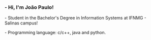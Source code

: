 <div>
  <h3><b>- Hi, I'm João Paulo!</b></h3>
  <h>
  - Student in the Bachelor's Degree in Information Systems at IFNMG - Salinas campus!</p>
  - Programming language: c/c++, java and python.
  </h>
</div>
